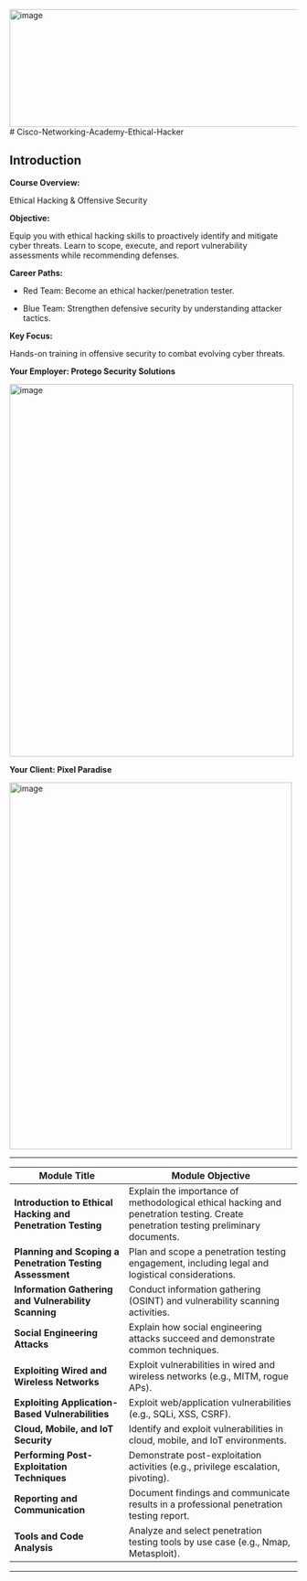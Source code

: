 <img width="785" height="206" alt="image" src="https://github.com/user-attachments/assets/f5bff876-1f8c-4768-802f-d9a3e2bae4a5" /># Cisco-Networking-Academy-Ethical-Hacker

## Introduction

**Course Overview:** 

Ethical Hacking & Offensive Security

**Objective:**

Equip you with ethical hacking skills to proactively identify and mitigate cyber threats. Learn to scope, execute, and report vulnerability assessments while recommending defenses.

**Career Paths:**

- Red Team: Become an ethical hacker/penetration tester.

- Blue Team: Strengthen defensive security by understanding attacker tactics.

**Key Focus:**

Hands-on training in offensive security to combat evolving cyber threats.

**Your Employer: Protego Security Solutions**

<img width="497" height="652" alt="image" src="https://github.com/user-attachments/assets/7a4bc369-294e-4efc-beeb-d460ce10e71d" />

**Your Client: Pixel Paradise**

<img width="494" height="642" alt="image" src="https://github.com/user-attachments/assets/e419ce78-4d88-49ae-bb7b-ed2d8b64d63f" />


-----------------------------------------------------------------------------------------------------------------------------------------------------------------------------------------------------
| **Module Title**                                            | **Module Objective**                                                                                                                |
|-------------------------------------------------------------|-------------------------------------------------------------------------------------------------------------------------------------|
| **Introduction to Ethical Hacking and Penetration Testing** | Explain the importance of methodological ethical hacking and penetration testing. Create penetration testing preliminary documents. |
| **Planning and Scoping a Penetration Testing Assessment**   | Plan and scope a penetration testing engagement, including legal and logistical considerations.                                     |
| **Information Gathering and Vulnerability Scanning**        | Conduct information gathering (OSINT) and vulnerability scanning activities.                                                        |
| **Social Engineering Attacks**                              | Explain how social engineering attacks succeed and demonstrate common techniques.                                                   |
| **Exploiting Wired and Wireless Networks**                  | Exploit vulnerabilities in wired and wireless networks (e.g., MITM, rogue APs).                                                     |
| **Exploiting Application-Based Vulnerabilities**            | Exploit web/application vulnerabilities (e.g., SQLi, XSS, CSRF).                                                                    |
| **Cloud, Mobile, and IoT Security**                         | Identify and exploit vulnerabilities in cloud, mobile, and IoT environments.                                                        |
| **Performing Post-Exploitation Techniques**                 | Demonstrate post-exploitation activities (e.g., privilege escalation, pivoting).                                                    |
| **Reporting and Communication**                             | Document findings and communicate results in a professional penetration testing report.                                             |
| **Tools and Code Analysis**                                 | Analyze and select penetration testing tools by use case (e.g., Nmap, Metasploit).                                                  |
-----------------------------------------------------------------------------------------------------------------------------------------------------------------------------------------------------

